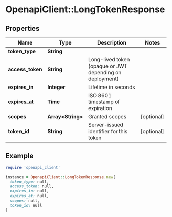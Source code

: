 # OpenapiClient::LongTokenResponse

## Properties

| Name | Type | Description | Notes |
| ---- | ---- | ----------- | ----- |
| **token_type** | **String** |  |  |
| **access_token** | **String** | Long-lived token (opaque or JWT depending on deployment) |  |
| **expires_in** | **Integer** | Lifetime in seconds |  |
| **expires_at** | **Time** | ISO 8601 timestamp of expiration |  |
| **scopes** | **Array&lt;String&gt;** | Granted scopes | [optional] |
| **token_id** | **String** | Server-issued identifier for this token | [optional] |

## Example

```ruby
require 'openapi_client'

instance = OpenapiClient::LongTokenResponse.new(
  token_type: null,
  access_token: null,
  expires_in: null,
  expires_at: null,
  scopes: null,
  token_id: null
)
```

